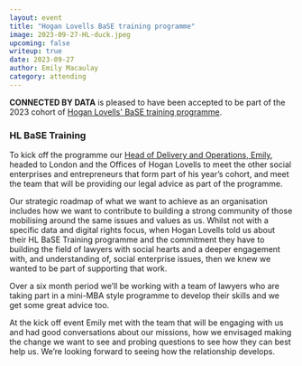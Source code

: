 ```yaml
---
layout: event
title: "Hogan Lovells BaSE training programme"
image: 2023-09-27-HL-duck.jpeg
upcoming: false
writeup: true
date: 2023-09-27
author: Emily Macaulay
category: attending
---
```


**CONNECTED BY DATA** is pleased to have been accepted to be part of the 2023 cohort of [Hogan Lovells' BaSE training programme](https://www.hoganlovellsbase.com/about/our-practice/base-training).

<!--more-->

### HL BaSE Training

To kick off the programme our [Head of Delivery and Operations, Emily](https://connectedbydata.org/people/emily-macaulay), headed to London and the Offices of Hogan Lovells to meet the other social enterprises and entrepreneurs that form part of his year’s cohort, and meet the team that will be providing our legal advice as part of the programme.

Our strategic roadmap of what we want to achieve as an organisation includes how we want to contribute to building a strong community of those mobilising around the same issues and values as us.  Whilst not with a specific data and digital rights focus, when Hogan Lovells told us about their HL BaSE Training programme and the commitment they have to building the field of lawyers with social hearts and a deeper engagement with, and understanding of, social enterprise issues, then we knew we wanted to be part of supporting that work.

Over a six month period we’ll be working with a team of lawyers who are taking part in a mini-MBA style programme to develop their skills and we get some great advice too.

At the kick off event Emily met with the team that will be engaging with us and had good conversations about our missions, how we envisaged making the change we want to see and probing questions to see how they can best help us. We’re looking forward to seeing how the relationship develops.
